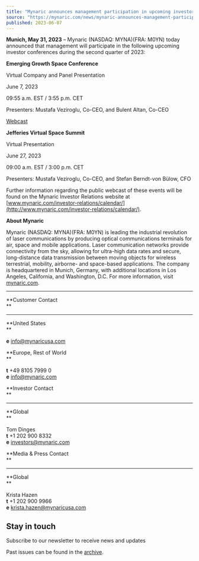 ```yaml
---
title: "Mynaric announces management participation in upcoming investor conferences"
source: "https://mynaric.com/news/mynaric-announces-management-participation-in-upcoming-investor-conferences/"
published: 2023-06-07
---
```

**Munich, May 31, 2023** – Mynaric (NASDAQ: MYNA)(FRA: M0YN) today announced that management will participate in the following upcoming investor conferences during the second quarter of 2023:

**Emerging Growth Space Conference**

Virtual Company and Panel Presentation

June 7, 2023

09:55 a.m. EST / 3:55 p.m. CET

Presenters: Mustafa Veziroglu, Co-CEO, and Bulent Altan, Co-CEO

[Webcast](https://goto.webcasts.com/starthere.jsp?ei=1603280&tp_key=95b0b04fd7&sti=myna)

**Jefferies Virtual Space Summit**

Virtual Presentation

June 27, 2023

09:00 a.m. EST / 3:00 p.m. CET

Presenters: Mustafa Veziroglu, Co-CEO, and Stefan Berndt-von Bülow, CFO

Further information regarding the public webcast of these events will be found on the Mynaric Investor Relations website at [www.mynaric.com/investor-relations/calendar/](http://www.mynaric.com/investor-relations/calendar/).

**About Mynaric**

Mynaric (NASDAQ: MYNA)(FRA: M0YN) is leading the industrial revolution of laser communications by producing optical communications terminals for air, space and mobile applications. Laser communication networks provide connectivity from the sky, allowing for ultra-high data rates and secure, long-distance data transmission between moving objects for wireless terrestrial, mobility, airborne- and space-based applications. The company is headquartered in Munich, Germany, with additional locations in Los Angeles, California, and Washington, D.C. For more information, visit [mynaric.com](https://mynaric.com/).

---

**Customer Contact  
**

---

**United States  
**

**e** [info@mynaricusa.com](https://mynaric.com/news/mynaric-announces-management-participation-in-upcoming-investor-conferences/)

**Europe, Rest of World  
**

**t** +49 8105 7999 0  
**e** [info@mynaric.com](https://mynaric.com/news/mynaric-announces-management-participation-in-upcoming-investor-conferences/)

**Investor Contact  
**

---

**Global  
**

Tom Dinges  
**t** +1 202 900 8332  
**e** [investors@mynaric.com](https://mynaric.com/news/mynaric-announces-management-participation-in-upcoming-investor-conferences/)

**Media & Press Contact  
**

---

**Global  
**

Krista Hazen  
**t** +1 202 900 9966  
**e** [krista.hazen@mynaricusa.com](https://mynaric.com/news/mynaric-announces-management-participation-in-upcoming-investor-conferences/)

## Stay in touch

Subscribe to our newsletter to receive news and updates

Past issues can be found in the [archive](https://us17.campaign-archive.com/home/?u=7b919ac48d490499a79acff9f&id=aaebe0d6df).